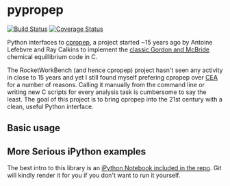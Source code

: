 # pypropep
[![Build Status](https://travis-ci.org/jonnydyer/pypropep.svg?branch=master)](https://travis-ci.org/jonnydyer/pypropep)
[![Coverage Status](https://coveralls.io/repos/github/jonnydyer/pypropep/badge.svg?branch=master)](https://coveralls.io/github/jonnydyer/pypropep?branch=master)

Python interfaces to [cpropep](https://sourceforge.net/projects/rocketworkbench/?source=navbar), a project started ~15 years ago by Antoine Lefebvre and Ray Calkins to implement the [classic Gordon and McBride](https://www.grc.nasa.gov/WWW/CEAWeb/RP-1311.pdf) chemical equillibrium code in C.  

The RocketWorkBench (and hence cpropep) project hasn't seen any activity in close to 15 years and yet I still found myself prefering cpropep over [CEA](https://www.grc.nasa.gov/WWW/CEAWeb/) for a number of reasons.  Calling it manually from the command line or writing new C scripts for every analysis task is cumbersome to say the least.  The goal of this project is to bring cpropep into the 21st century with a clean, useful Python interface.

## Basic usage

## More Serious iPython examples
The best intro to this library is an [iPython Notebook included in the repo](ipython_doc/BasicUsage.ipynb).  Git will kindly render it for you if you don't want to run it yourself.
